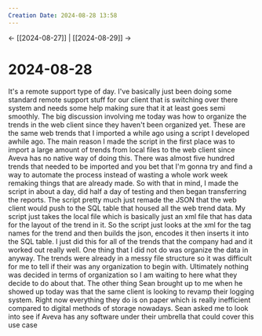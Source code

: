 ```yaml
---
Creation Date: 2024-08-28 13:58
---
```


<- [[2024-08-27]] | [[2024-08-29]]  ->

# 2024-08-28
It's a remote support type of day. I've basically just been doing some standard remote support stuff for our client that is switching over there system and needs some help making sure that it at least goes semi smoothly. The big discussion involving me today was how to organize the trends in the web client since they haven't been organized yet. These are the same web trends that I imported a while ago using a script I developed awhile ago. The main reason I made the script in the first place was to import a large amount of trends from local files to the web client since Aveva has no native way of doing this. There was almost five hundred trends that needed to be imported and you bet that I'm gonna try and find a way to automate the process instead of wasting a whole work week remaking things that are already made. So with that in mind, I made the script in about a day, did half a day of testing and then began transferring the reports. The script pretty much just remade the JSON that the web client would push to the SQL table that housed all the web trend data. My script just takes the local file which is basically just an xml file that has data for the layout of the trend in it. So the script just looks at the xml for the tag names for the trend and then builds the json, encodes it then inserts it into the SQL table. I just did this for all of the trends that the company had and it worked out really well. One thing that I did not do was organize the data in anyway. The trends were already in a messy file structure so it was difficult for me to tell if their was any organization to begin with. Ultimately nothing was decided in terms of organization so I am waiting to here what they decide to do about that. The other thing Sean brought up to me when he showed up today was that the same client is looking to revamp their logging system. Right now everything they do is on paper which is really inefficient compared to digital methods of storage nowadays. Sean asked me to look into see if Aveva has any software under their umbrella that could cover this use case 
